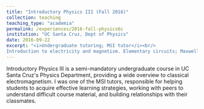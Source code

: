 ```yaml
---
title: "Introductory Physics III (Fall 2016)"
collection: teaching
teaching_type: "academia"
permalink: /experiences/2016-fall-physics6c
institution: "UC Santa Cruz, Dept of Physics"
date: 2016-09-22
excerpt: "<i>Undergraduate tutoring; MSI tutor</i><br/>
Introduction to electricity and magnetism. Elementary circuits; Maxwell's equations; electromagnetic radiation; interference and polarization of light."
---
```


Introductory Physics III is a semi-mandatory undergraduate course in UC Santa Cruz&apos;s Physics Department, providing a wide overview to classical electromagnetism. I was one of the MSI tutors, responsible for helping students to acquire effective learning strategies, working with peers to understand difficult course material, and building relationships with their classmates. 